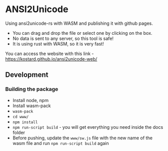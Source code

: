 # ANSI2Unicode
Using ansi2unicode-rs with WASM and publishing it with github pages.

- You can drag and drop the file or select one by clicking on the box.
- No data is sent to any server, so this tool is safe!
- It is using rust with WASM, so it is very fast!

You can access the website with this link - https://kostard.github.io/ansi2unicode-web/

## Development
### Building the package
- Install node, npm
- Install wasm-pack
- `wasm-pack`
- `cd www/`
- `npm install`
- `npm run-script build` - you will get everything you need inside the docs folder
- Before pushing, update the `www/sw.js` file with the new name of the wasm file and run `npm run-script build` again